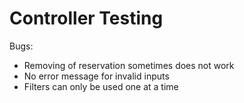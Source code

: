 # Controller Testing
Bugs: 
- Removing of reservation sometimes does not work
- No error message for invalid inputs
- Filters can only be used one at a time
